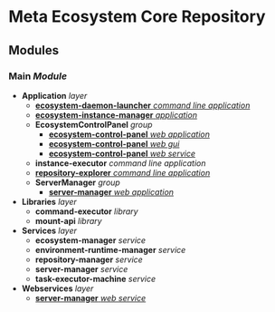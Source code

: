 # Meta Ecosystem Core Repository

## Modules
### **Main** *Module*
- **Application** *layer*
    - [**ecosystem-daemon-launcher** *command line application*](./Main.Module/Application.layer/ecosystem-daemon-launcher.cli/README.md)
    - [**ecosystem-instance-manager** *application*](./Main.Module/Application.layer/ecosystem-instance-manager.app/README.md)
    - **EcosystemControlPanel** *group*
        - [**ecosystem-control-panel** *web application*](./Main.Module/Application.layer/InstanceExecutorControlPanel.group/ecosystem-control-panel.webapp/README.md)
        - [**ecosystem-control-panel** *web gui*](./Main.Module/Application.layer/InstanceExecutorControlPanel.group/ecosystem-control-panel.webgui/)
        - [**ecosystem-control-panel** *web service*](./Main.Module/Application.layer/InstanceExecutorControlPanel.group/ecosystem-control-panel.webservice/README.md)
    - **instance-executor** *command line application*
    - [**repository-explorer** *command line application*](./Main.Module/Application.layer/repository-explorer.cli/README.md)
    - **ServerManager** *group*
        - [**server-manager** *web application*](./Main.Module/Application.layer/ServerManager.group/server-manager.webapp/README.md)
- **Libraries** *layer*
    - **command-executor** *library*
    - **mount-api** *library*
- **Services** *layer*
    - **ecosystem-manager** *service*
    - **environment-runtime-manager** *service*
    - **repository-manager** *service*
    - **server-manager** *service*
    - **task-executor-machine** *service*
- **Webservices** *layer*
    - [**server-manager** *web service*](./Main.Module/Webservices.layer/server-manager.webservice/README.md)